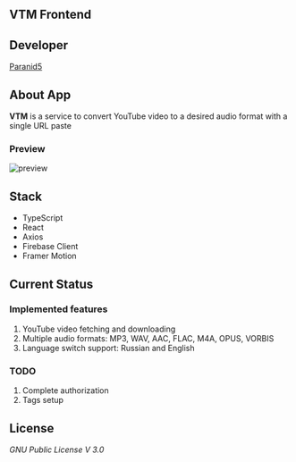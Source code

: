 **VTM Frontend**
----------------

## **Developer**
[Paranid5](https://github.com/dinaraparanid)

## **About App**
**VTM** is a service to convert YouTube video to
a desired audio format with a single URL paste

### **Preview**

![preview](preview.gif)

## **Stack**

<ul>
    <li>TypeScript</li>
    <li>React</li>
    <li>Axios</li>
    <li>Firebase Client</li>
    <li>Framer Motion</li>
</ul>

## **Current Status**

### **Implemented features**
1. YouTube video fetching and downloading
2. Multiple audio formats: MP3, WAV, AAC, FLAC, M4A, OPUS, VORBIS
3. Language switch support: Russian and English

### **TODO**
1. Complete authorization
2. Tags setup

## **License**
*GNU Public License V 3.0*
